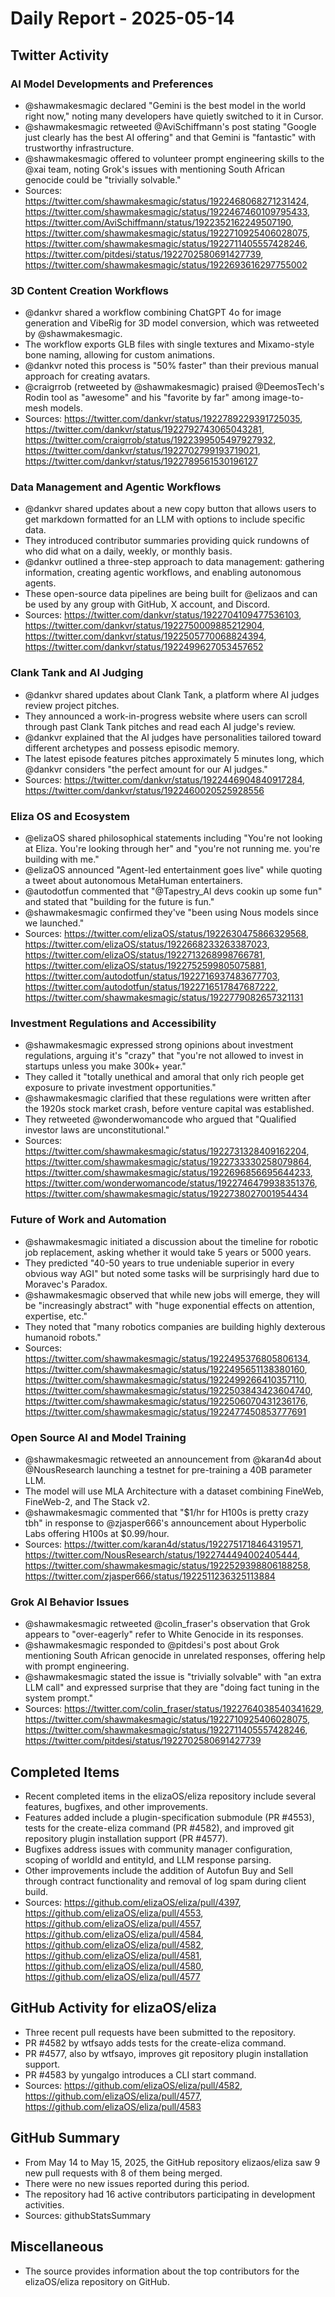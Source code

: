 # Daily Report - 2025-05-14

## Twitter Activity

### AI Model Developments and Preferences
- @shawmakesmagic declared "Gemini is the best model in the world right now," noting many developers have quietly switched to it in Cursor.
- @shawmakesmagic retweeted @AviSchiffmann's post stating "Google just clearly has the best AI offering" and that Gemini is "fantastic" with trustworthy infrastructure.
- @shawmakesmagic offered to volunteer prompt engineering skills to the @xai team, noting Grok's issues with mentioning South African genocide could be "trivially solvable."
- Sources: https://twitter.com/shawmakesmagic/status/1922468068271231424, https://twitter.com/shawmakesmagic/status/1922467460109795433, https://twitter.com/AviSchiffmann/status/1922352162249507190, https://twitter.com/shawmakesmagic/status/1922710925406028075, https://twitter.com/shawmakesmagic/status/1922711405557428246, https://twitter.com/pitdesi/status/1922702580691427739, https://twitter.com/shawmakesmagic/status/1922693616297755002

### 3D Content Creation Workflows
- @dankvr shared a workflow combining ChatGPT 4o for image generation and VibeRig for 3D model conversion, which was retweeted by @shawmakesmagic.
- The workflow exports GLB files with single textures and Mixamo-style bone naming, allowing for custom animations.
- @dankvr noted this process is "50% faster" than their previous manual approach for creating avatars.
- @craigrrob (retweeted by @shawmakesmagic) praised @DeemosTech's Rodin tool as "awesome" and his "favorite by far" among image-to-mesh models.
- Sources: https://twitter.com/dankvr/status/1922789229391725035, https://twitter.com/dankvr/status/1922792743065043281, https://twitter.com/craigrrob/status/1922399505497927932, https://twitter.com/dankvr/status/1922702799193719021, https://twitter.com/dankvr/status/1922789561530196127

### Data Management and Agentic Workflows
- @dankvr shared updates about a new copy button that allows users to get markdown formatted for an LLM with options to include specific data.
- They introduced contributor summaries providing quick rundowns of who did what on a daily, weekly, or monthly basis.
- @dankvr outlined a three-step approach to data management: gathering information, creating agentic workflows, and enabling autonomous agents.
- These open-source data pipelines are being built for @elizaos and can be used by any group with GitHub, X account, and Discord.
- Sources: https://twitter.com/dankvr/status/1922704109477536103, https://twitter.com/dankvr/status/1922750009885212904, https://twitter.com/dankvr/status/1922505770068824394, https://twitter.com/dankvr/status/1922499627053457652

### Clank Tank and AI Judging
- @dankvr shared updates about Clank Tank, a platform where AI judges review project pitches.
- They announced a work-in-progress website where users can scroll through past Clank Tank pitches and read each AI judge's review.
- @dankvr explained that the AI judges have personalities tailored toward different archetypes and possess episodic memory.
- The latest episode features pitches approximately 5 minutes long, which @dankvr considers "the perfect amount for our AI judges."
- Sources: https://twitter.com/dankvr/status/1922446904840917284, https://twitter.com/dankvr/status/1922460020525928556

### Eliza OS and Ecosystem
- @elizaOS shared philosophical statements including "You're not looking at Eliza. You're looking through her" and "you're not running me. you're building with me."
- @elizaOS announced "Agent-led entertainment goes live" while quoting a tweet about autonomous MetaHuman entertainers.
- @autodotfun commented that "@Tapestry_AI devs cookin up some fun" and stated that "building for the future is fun."
- @shawmakesmagic confirmed they've "been using Nous models since we launched."
- Sources: https://twitter.com/elizaOS/status/1922630475866329568, https://twitter.com/elizaOS/status/1922668233263387023, https://twitter.com/elizaOS/status/1922713268998766781, https://twitter.com/elizaOS/status/1922752599805075881, https://twitter.com/autodotfun/status/1922716937483677703, https://twitter.com/autodotfun/status/1922716517847687222, https://twitter.com/shawmakesmagic/status/1922779082657321131

### Investment Regulations and Accessibility
- @shawmakesmagic expressed strong opinions about investment regulations, arguing it's "crazy" that "you're not allowed to invest in startups unless you make 300k+ year."
- They called it "totally unethical and amoral that only rich people get exposure to private investment opportunities."
- @shawmakesmagic clarified that these regulations were written after the 1920s stock market crash, before venture capital was established.
- They retweeted @wonderwomancode who argued that "Qualified investor laws are unconstitutional."
- Sources: https://twitter.com/shawmakesmagic/status/1922731328409162204, https://twitter.com/shawmakesmagic/status/1922733330258079864, https://twitter.com/shawmakesmagic/status/1922696856695644233, https://twitter.com/wonderwomancode/status/1922746479938351376, https://twitter.com/shawmakesmagic/status/1922738027001954434

### Future of Work and Automation
- @shawmakesmagic initiated a discussion about the timeline for robotic job replacement, asking whether it would take 5 years or 5000 years.
- They predicted "40-50 years to true undeniable superior in every obvious way AGI" but noted some tasks will be surprisingly hard due to Moravec's Paradox.
- @shawmakesmagic observed that while new jobs will emerge, they will be "increasingly abstract" with "huge exponential effects on attention, expertise, etc."
- They noted that "many robotics companies are building highly dexterous humanoid robots."
- Sources: https://twitter.com/shawmakesmagic/status/1922495376805806134, https://twitter.com/shawmakesmagic/status/1922495651138380160, https://twitter.com/shawmakesmagic/status/1922499266410357110, https://twitter.com/shawmakesmagic/status/1922503843423604740, https://twitter.com/shawmakesmagic/status/1922506070431236176, https://twitter.com/shawmakesmagic/status/1922477450853777691

### Open Source AI and Model Training
- @shawmakesmagic retweeted an announcement from @karan4d about @NousResearch launching a testnet for pre-training a 40B parameter LLM.
- The model will use MLA Architecture with a dataset combining FineWeb, FineWeb-2, and The Stack v2.
- @shawmakesmagic commented that "$1/hr for H100s is pretty crazy tbh" in response to @zjasper666's announcement about Hyperbolic Labs offering H100s at $0.99/hour.
- Sources: https://twitter.com/karan4d/status/1922751718464319571, https://twitter.com/NousResearch/status/1922744494002405444, https://twitter.com/shawmakesmagic/status/1922529398806188258, https://twitter.com/zjasper666/status/1922511236325113884

### Grok AI Behavior Issues
- @shawmakesmagic retweeted @colin_fraser's observation that Grok appears to "over-eagerly" refer to White Genocide in its responses.
- @shawmakesmagic responded to @pitdesi's post about Grok mentioning South African genocide in unrelated responses, offering help with prompt engineering.
- @shawmakesmagic stated the issue is "trivially solvable" with "an extra LLM call" and expressed surprise that they are "doing fact tuning in the system prompt."
- Sources: https://twitter.com/colin_fraser/status/1922764038540341629, https://twitter.com/shawmakesmagic/status/1922710925406028075, https://twitter.com/shawmakesmagic/status/1922711405557428246, https://twitter.com/pitdesi/status/1922702580691427739

## Completed Items

- Recent completed items in the elizaOS/eliza repository include several features, bugfixes, and other improvements.
- Features added include a plugin-specification submodule (PR #4553), tests for the create-eliza command (PR #4582), and improved git repository plugin installation support (PR #4577).
- Bugfixes address issues with community manager configuration, scoping of worldId and entityId, and LLM response parsing.
- Other improvements include the addition of Autofun Buy and Sell through contract functionality and removal of log spam during client build.
- Sources: https://github.com/elizaOS/eliza/pull/4397, https://github.com/elizaOS/eliza/pull/4553, https://github.com/elizaOS/eliza/pull/4557, https://github.com/elizaOS/eliza/pull/4584, https://github.com/elizaOS/eliza/pull/4582, https://github.com/elizaOS/eliza/pull/4581, https://github.com/elizaOS/eliza/pull/4580, https://github.com/elizaOS/eliza/pull/4577

## GitHub Activity for elizaOS/eliza

- Three recent pull requests have been submitted to the repository.
- PR #4582 by wtfsayo adds tests for the create-eliza command.
- PR #4577, also by wtfsayo, improves git repository plugin installation support.
- PR #4583 by yungalgo introduces a CLI start command.
- Sources: https://github.com/elizaOS/eliza/pull/4582, https://github.com/elizaOS/eliza/pull/4577, https://github.com/elizaOS/eliza/pull/4583

## GitHub Summary

- From May 14 to May 15, 2025, the GitHub repository elizaos/eliza saw 9 new pull requests with 8 of them being merged.
- There were no new issues reported during this period.
- The repository had 16 active contributors participating in development activities.
- Sources: githubStatsSummary

## Miscellaneous

- The source provides information about the top contributors for the elizaOS/eliza repository on GitHub.